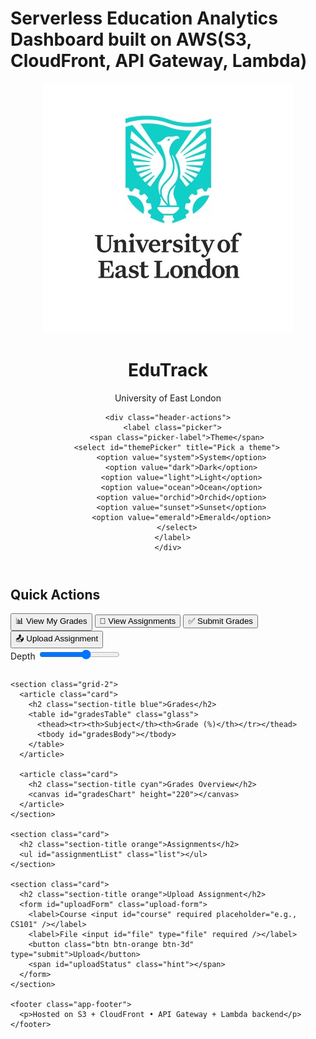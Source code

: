 # Serverless Education Analytics Dashboard built on AWS(S3, CloudFront, API Gateway, Lambda)


<!DOCTYPE html>
<html lang="en" data-theme="system">
<head>
  <meta charset="UTF-8" />
  <meta name="viewport" content="width=device-width, initial-scale=1" />
  <title>EduTrack – Student Dashboard (Multi‑Theme)</title>
  <link rel="preconnect" href="https://cdn.jsdelivr.net" crossorigin>
  <link rel="stylesheet" href="style.css" />
  <script src="https://cdn.jsdelivr.net/npm/chart.js@4.4.1/dist/chart.umd.min.js" defer></script>
  <script defer src="script.js"></script>
</head>
<body>
  <canvas id="confetti" aria-hidden="true"></canvas>

  <header class="app-header">
    <div class="brand">
      <img src="logo.png" class="logo" alt="UEL logo" />
      <div>
        <h1 class="title">EduTrack</h1>
        <p class="subtitle">University of East London</p>
      </div>
    </div>

    <div class="header-actions">
      <label class="picker">
        <span class="picker-label">Theme</span>
        <select id="themePicker" title="Pick a theme">
          <option value="system">System</option>
          <option value="dark">Dark</option>
          <option value="light">Light</option>
          <option value="ocean">Ocean</option>
          <option value="orchid">Orchid</option>
          <option value="sunset">Sunset</option>
          <option value="emerald">Emerald</option>
        </select>
      </label>
    </div>
  </header>

  <main class="stage">
    <section class="card">
      <h2 class="section-title">Quick Actions</h2>
      <div class="actions">
        <button id="btnFetchGrades" class="btn btn-blue btn-3d">📊 View My Grades</button>
        <button id="btnFetchAssignments" class="btn btn-cyan btn-3d">📑 View Assignments</button>
        <button id="btnSubmitGrades" class="btn btn-green btn-3d">✅ Submit Grades</button>
        <button id="btnUpload" class="btn btn-orange btn-3d">📤 Upload Assignment</button>
      </div>
      <div class="controls">
        <label class="depth">Depth
          <input id="depthRange" type="range" min="200" value="800" max="1200" />
        </label>
      </div>
      <pre id="status" class="status" aria-live="polite"></pre>
    </section>

    <section class="grid-2">
      <article class="card">
        <h2 class="section-title blue">Grades</h2>
        <table id="gradesTable" class="glass">
          <thead><tr><th>Subject</th><th>Grade (%)</th></tr></thead>
          <tbody id="gradesBody"></tbody>
        </table>
      </article>

      <article class="card">
        <h2 class="section-title cyan">Grades Overview</h2>
        <canvas id="gradesChart" height="220"></canvas>
      </article>
    </section>

    <section class="card">
      <h2 class="section-title orange">Assignments</h2>
      <ul id="assignmentList" class="list"></ul>
    </section>

    <section class="card">
      <h2 class="section-title orange">Upload Assignment</h2>
      <form id="uploadForm" class="upload-form">
        <label>Course <input id="course" required placeholder="e.g., CS101" /></label>
        <label>File <input id="file" type="file" required /></label>
        <button class="btn btn-orange btn-3d" type="submit">Upload</button>
        <span id="uploadStatus" class="hint"></span>
      </form>
    </section>

    <footer class="app-footer">
      <p>Hosted on S3 + CloudFront • API Gateway + Lambda backend</p>
    </footer>
  </main>

  <div id="toast" class="toast" role="status" aria-live="polite"></div>
</body>
</html>
